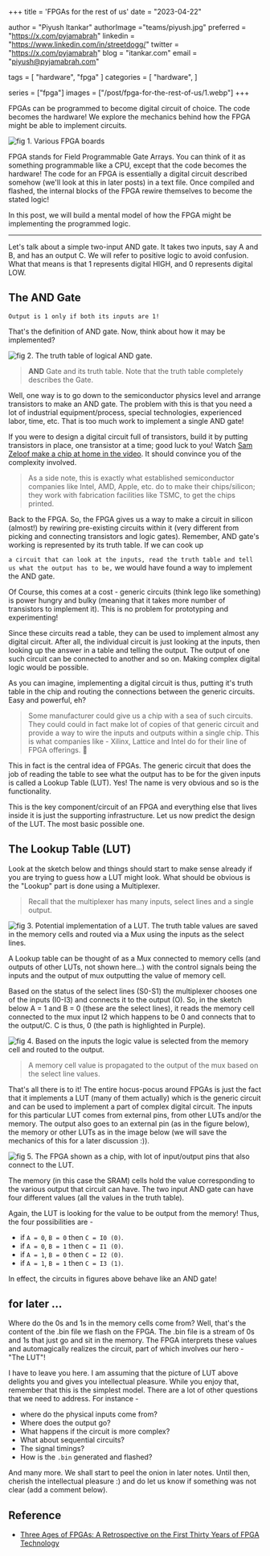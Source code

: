 +++
title = 'FPGAs for the rest of us'
date = "2023-04-22"

author = "Piyush Itankar"
authorImage ="teams/piyush.jpg"
preferred = "https://x.com/pyjamabrah"
linkedin = "https://www.linkedin.com/in/streetdogg/"
twitter = "https://x.com/pyjamabrah"
blog = "itankar.com"
email = "piyush@pyjamabrah.com"

tags = [
    "hardware", "fpga"
]
categories = [
    "hardware",
]

series = ["fpga"]
images = ["/post/fpga-for-the-rest-of-us/1.webp"]
+++

FPGAs can be programmed to become digital circuit of choice. The code becomes the hardware! We explore the mechanics behind how the FPGA might be able to implement circuits.

<!--more-->

![](1.webp "fig 1. Various FPGA boards")

FPGA stands for Field Programmable Gate Arrays. You can think of it as something programmable like a CPU, except that the code becomes the hardware! The code for an FPGA is essentially a digital circuit described somehow (we'll look at this in later posts) in a text file. Once compiled and flashed, the internal blocks of the FPGA rewire themselves to become the stated logic!

In this post, we will build a mental model of how the FPGA might be implementing the programmed logic.

---

Let's talk about a simple two-input AND gate. It takes two inputs, say A and B, and has an output C. We will refer to positive logic to avoid confusion. What that means is that 1 represents digital HIGH, and 0 represents digital LOW.

## The AND Gate

`Output is 1 only if both its inputs are 1!`

That's the definition of AND gate. Now, think about how it may be implemented?

![](2.jpg "fig 2. The truth table of logical AND gate.")

> **AND** Gate and its truth table. Note that the truth table completely describes the Gate.

Well, one way is to go down to the semiconductor physics level and arrange transistors to make an AND gate. The problem with this is that you need a lot of industrial equipment/process, special technologies, experienced labor, time, etc. That is too much work to implement a single AND gate!

If you were to design a digital circuit full of transistors, build it by putting transistors in place, one transistor at a time; good luck to you! Watch [Sam Zeloof make a chip at home in the video](https://www.youtube.com/watch?v=XrEC2LGGXn0&t=135s). It should convince you of the complexity involved.


> As a side note, this is exactly what established semiconductor companies like Intel, AMD, Apple, etc. do to make their chips/silicon; they work with fabrication facilities like TSMC, to get the chips printed.

Back to the FPGA. So, the FPGA gives us a way to make a circuit in silicon (almost!) by rewiring pre-existing circuits within it (very different from picking and connecting transistors and logic gates). Remember, AND gate's working is represented by its truth table. If we can cook up

`a circuit that can look at the inputs, read the truth table and tell us what the output has to be,`
we would have found a way to implement the AND gate.

Of Course, this comes at a cost - generic circuits (think lego like something) is power hungry and bulky (meaning that it takes more number of transistors to implement it). This is no problem for prototyping and experimenting!

Since these circuits read a table, they can be used to implement almost any digital circuit. After all, the individual circuit is just looking at the inputs, then looking up the answer in a table and telling the output. The output of one such circuit can be connected to another and so on.  Making complex digital logic would be possible.

As you can imagine, implementing a digital circuit is thus, putting it's truth table in the chip and routing the connections between the generic circuits. Easy and powerful, eh?

> Some manufacturer could give us a chip with a sea of such circuits. They could could in fact make lot of copies of that generic circuit and provide a way to wire the inputs and outputs within a single chip. This is what companies like - Xilinx, Lattice and Intel do for their line of FPGA offerings. 🙂

This in fact is the central idea of FPGAs. The generic circuit that does the job of reading the table to see what the output has to be for the given inputs is called a Lookup Table (LUT). Yes! The name is very obvious and so is the functionality.

This is the key component/circuit of an FPGA and everything else that lives inside it is just the supporting infrastructure. Let us now predict the design of the LUT. The most basic possible one.

## The Lookup Table (LUT)

Look at the sketch below and things should start to make sense already if you are trying to guess how a LUT might look. What should be obvious is the "Lookup" part is done using a Multiplexer.

> Recall that the multiplexer has many inputs, select lines and a single output.

![](3.jpg "fig 3. Potential implementation of a LUT. The truth table values are saved in the memory cells and routed via a Mux using the inputs as the select lines.")

A Lookup table can be thought of as a Mux connected to memory cells (and outputs of other LUTs, not shown here...) with the control signals being the inputs and the output of mux outputting the value of memory cell.

Based on the status of the select lines (S0-S1) the multiplexer chooses one of the inputs (I0-I3) and connects it to the output (O). So, in the sketch below A = 1 and B = 0 (these are the select lines), it reads the memory cell connected to the mux input I2 which happens to be 0 and connects that to the output/C. C is thus, 0 (the path is highlighted in Purple).

![](4.jpg "fig 4. Based on the inputs the logic value is selected from the memory cell and routed to the output.")

> A memory cell value is propagated to the output of the mux based on the select line values.

That's all there is to it! The entire hocus-pocus around FPGAs is just the fact that it implements a LUT (many of them actually) which is the generic circuit and can be used to implement a part of complex digital circuit. The inputs for this particular LUT comes from external pins, from other LUTs and/or the memory. The output also goes to an external pin (as in the figure below), the memory or other LUTs as in the image below (we will save the mechanics of this for a later discussion :)).

![](5.jpg "fig 5. The FPGA shown as a chip, with lot of input/output pins that also connect to the LUT.")

The memory (in this case the SRAM) cells hold the value corresponding to the various output that circuit can have. The two input AND gate can have four different values (all the values in the truth table).

Again, the LUT is looking for the value to be output from the memory! Thus, the four possibilities are -
- if `A = 0`, `B = 0` then `C = I0 (0)`.
- if `A = 0`, `B = 1` then `C = I1 (0)`.
- if `A = 1`, `B = 0` then `C = I2 (0)`.
- if `A = 1`, `B = 1` then `C = I3 (1)`.

In effect, the circuits in figures above behave like an AND gate!

## for later ...

Where do the 0s and 1s in the memory cells come from? Well, that's the content of the .bin file we flash on the FPGA. The .bin file is a stream of 0s and 1s that just go and sit in the memory. The FPGA interprets these values and automagically realizes the circuit, part of which involves our hero - "The LUT"!

I have to leave you here. I am assuming that the picture of LUT above delights you and gives you intellectual pleasure. While you enjoy that, remember that this is the simplest model. There are a lot of other questions that we need to address. For instance -

- where do the physical inputs come from?
- Where does the output go?
- What happens if the circuit is more complex?
- What about sequential circuits?
- The signal timings?
- How is the `.bin` generated and flashed?

And many more. We shall start to peel the onion in later notes. Until then, cherish the intellectual pleasure :) and do let us know if something was not clear (add a comment below).

## Reference

- [Three Ages of FPGAs: A Retrospective on the First Thirty Years of FPGA Technology](https://ieeexplore.ieee.org/document/7086413)
